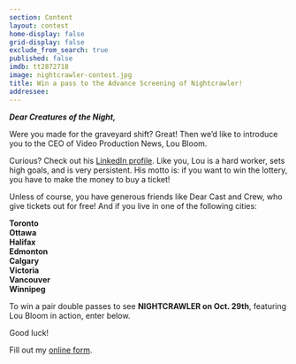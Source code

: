 ```yaml
---
section: Content
layout: contest
home-display: false
grid-display: false
exclude_from_search: true
published: false
imdb: tt2872718
image: nightcrawler-contest.jpg
title: Win a pass to the Advance Screening of Nightcrawler!
addressee: 
---
```

***Dear Creatures of the Night,***

Were you made for the graveyard shift? Great! Then we’d like to introduce you to the CEO of Video Production News, Lou Bloom.

Curious? Check out his [LinkedIn profile](http://linkd.in/1o1EL09). Like you, Lou is a hard worker, sets high goals, and is very persistent.  His motto is: if you want to win the lottery, you have to make the money to buy a ticket!

Unless of course, you have generous friends like Dear Cast and Crew, who give tickets out for free! And if you live in one of the following cities:

**Toronto**  
**Ottawa**  
**Halifax**  
**Edmonton**  
**Calgary**  
**Victoria**  
**Vancouver**  
**Winnipeg**

To win a pair double passes to see **NIGHTCRAWLER on Oct. 29th**, featuring Lou Bloom in action, enter below.

Good luck!

<div id="wufoo-s16tg7hx1k1ukbh">
Fill out my <a href="https://dearcastandcrew.wufoo.com/forms/s16tg7hx1k1ukbh">online form</a>.
</div>
<script type="text/javascript">var s16tg7hx1k1ukbh;(function(d, t) {
var s = d.createElement(t), options = {
'userName':'dearcastandcrew',
'formHash':'s16tg7hx1k1ukbh',
'autoResize':true,
'height':'485',
'async':true,
'host':'wufoo.com',
'header':'hide',
'ssl':FALSE};
s.src = ('https:' == d.location.protocol ? 'https://' : 'http://') + 'www.wufoo.com/scripts/embed/form.js';
s.onload = s.onreadystatechange = function() {
var rs = this.readyState; if (rs) if (rs != 'complete') if (rs != 'loaded') return;
try { s16tg7hx1k1ukbh = new WufooForm();s16tg7hx1k1ukbh.initialize(options);s16tg7hx1k1ukbh.display(); } catch (e) {}};
var scr = d.getElementsByTagName(t)[0], par = scr.parentNode; par.insertBefore(s, scr);
})(document, 'script');</script>
